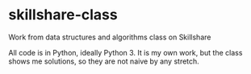 # skillshare-class
Work from data structures and algorithms class on Skillshare

All code is in Python, ideally Python 3. It is my own work,
but the class shows me solutions, so they are not naive by
any stretch.